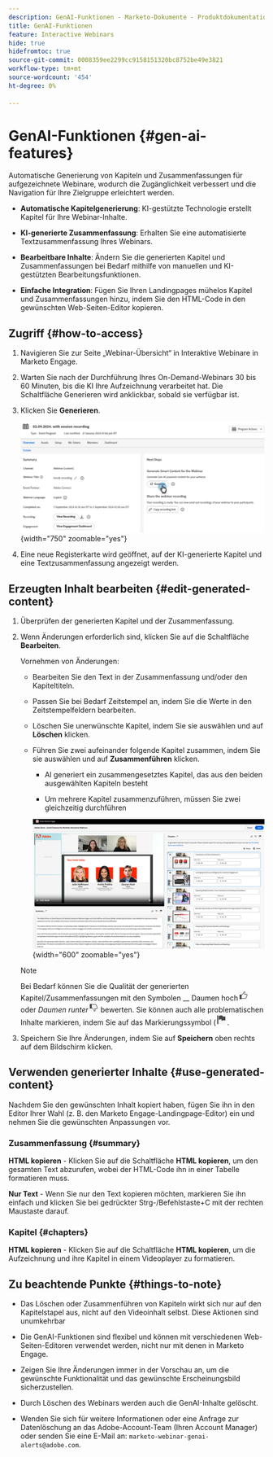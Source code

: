 ```yaml
---
description: GenAI-Funktionen - Marketo-Dokumente - Produktdokumentation
title: GenAI-Funktionen
feature: Interactive Webinars
hide: true
hidefromtoc: true
source-git-commit: 0008359ee2299cc9158151320bc8752be49e3821
workflow-type: tm+mt
source-wordcount: '454'
ht-degree: 0%

---
```


# GenAI-Funktionen {#gen-ai-features}

Automatische Generierung von Kapiteln und Zusammenfassungen für aufgezeichnete Webinare, wodurch die Zugänglichkeit verbessert und die Navigation für Ihre Zielgruppe erleichtert werden.

* **Automatische Kapitelgenerierung**: KI-gestützte Technologie erstellt Kapitel für Ihre Webinar-Inhalte.

* **KI-generierte Zusammenfassung**: Erhalten Sie eine automatisierte Textzusammenfassung Ihres Webinars.

* **Bearbeitbare Inhalte**: Ändern Sie die generierten Kapitel und Zusammenfassungen bei Bedarf mithilfe von manuellen und KI-gestützten Bearbeitungsfunktionen.

* **Einfache Integration**: Fügen Sie Ihren Landingpages mühelos Kapitel und Zusammenfassungen hinzu, indem Sie den HTML-Code in den gewünschten Web-Seiten-Editor kopieren.

## Zugriff {#how-to-access}

1. Navigieren Sie zur Seite „Webinar-Übersicht“ in Interaktive Webinare in Marketo Engage.

1. Warten Sie nach der Durchführung Ihres On-Demand-Webinars 30 bis 60 Minuten, bis die KI Ihre Aufzeichnung verarbeitet hat. Die Schaltfläche Generieren wird anklickbar, sobald sie verfügbar ist.

1. Klicken Sie **Generieren**.

   ![](assets/gen-ai-features-1.png){width="750" zoomable="yes"}

1. Eine neue Registerkarte wird geöffnet, auf der KI-generierte Kapitel und eine Textzusammenfassung angezeigt werden.

## Erzeugten Inhalt bearbeiten {#edit-generated-content}

1. Überprüfen der generierten Kapitel und der Zusammenfassung.

1. Wenn Änderungen erforderlich sind, klicken Sie auf die Schaltfläche **Bearbeiten**.

   Vornehmen von Änderungen:

   * Bearbeiten Sie den Text in der Zusammenfassung und/oder den Kapiteltiteln.

   * Passen Sie bei Bedarf Zeitstempel an, indem Sie die Werte in den Zeitstempelfeldern bearbeiten.

   * Löschen Sie unerwünschte Kapitel, indem Sie sie auswählen und auf **Löschen** klicken.

   * Führen Sie zwei aufeinander folgende Kapitel zusammen, indem Sie sie auswählen und auf **Zusammenführen** klicken.

      * AI generiert ein zusammengesetztes Kapitel, das aus den beiden ausgewählten Kapiteln besteht

      * Um mehrere Kapitel zusammenzuführen, müssen Sie zwei gleichzeitig durchführen

     ![](assets/gen-ai-features-2.png){width="600" zoomable="yes"}


   >[!NOTE]
   >
   >Bei Bedarf können Sie die Qualität der generierten Kapitel/Zusammenfassungen mit den Symbolen __ Daumen hoch![ ](assets/icon-thumbs-up.png) oder _Daumen runter_![Daumen runter](assets/icon-thumbs-down.png) bewerten. Sie können auch alle problematischen Inhalte markieren, indem Sie auf das Markierungssymbol (![) ](assets/icon-flag.png).

1. Speichern Sie Ihre Änderungen, indem Sie auf **Speichern** oben rechts auf dem Bildschirm klicken.

## Verwenden generierter Inhalte {#use-generated-content}

Nachdem Sie den gewünschten Inhalt kopiert haben, fügen Sie ihn in den Editor Ihrer Wahl (z. B. den Marketo Engage-Landingpage-Editor) ein und nehmen Sie die gewünschten Anpassungen vor.

### Zusammenfassung {#summary}

**HTML kopieren** - Klicken Sie auf die Schaltfläche **HTML kopieren**, um den gesamten Text abzurufen, wobei der HTML-Code ihn in einer Tabelle formatieren muss.

**Nur Text** - Wenn Sie nur den Text kopieren möchten, markieren Sie ihn einfach und klicken Sie bei gedrückter Strg-/Befehlstaste+C mit der rechten Maustaste darauf.

### Kapitel {#chapters}

**HTML kopieren** - Klicken Sie auf die Schaltfläche **HTML kopieren**, um die Aufzeichnung und ihre Kapitel in einem Videoplayer zu formatieren.

## Zu beachtende Punkte {#things-to-note}

* Das Löschen oder Zusammenführen von Kapiteln wirkt sich nur auf den Kapitelstapel aus, nicht auf den Videoinhalt selbst. Diese Aktionen sind unumkehrbar

* Die GenAI-Funktionen sind flexibel und können mit verschiedenen Web-Seiten-Editoren verwendet werden, nicht nur mit denen in Marketo Engage.

* Zeigen Sie Ihre Änderungen immer in der Vorschau an, um die gewünschte Funktionalität und das gewünschte Erscheinungsbild sicherzustellen.

* Durch Löschen des Webinars werden auch die GenAI-Inhalte gelöscht.

* Wenden Sie sich für weitere Informationen oder eine Anfrage zur Datenlöschung an das Adobe-Account-Team (Ihren Account Manager) oder senden Sie eine E-Mail an: `marketo-webinar-genai-alerts@adobe.com`.
